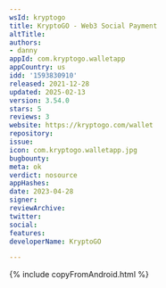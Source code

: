 ```yaml
---
wsId: kryptogo
title: KryptoGO - Web3 Social Payment
altTitle: 
authors:
- danny
appId: com.kryptogo.walletapp
appCountry: us
idd: '1593830910'
released: 2021-12-28
updated: 2025-02-13
version: 3.54.0
stars: 5
reviews: 3
website: https://kryptogo.com/wallet
repository: 
issue: 
icon: com.kryptogo.walletapp.jpg
bugbounty: 
meta: ok
verdict: nosource
appHashes: 
date: 2023-04-28
signer: 
reviewArchive: 
twitter: 
social: 
features: 
developerName: KryptoGO

---
```


{% include copyFromAndroid.html %}
